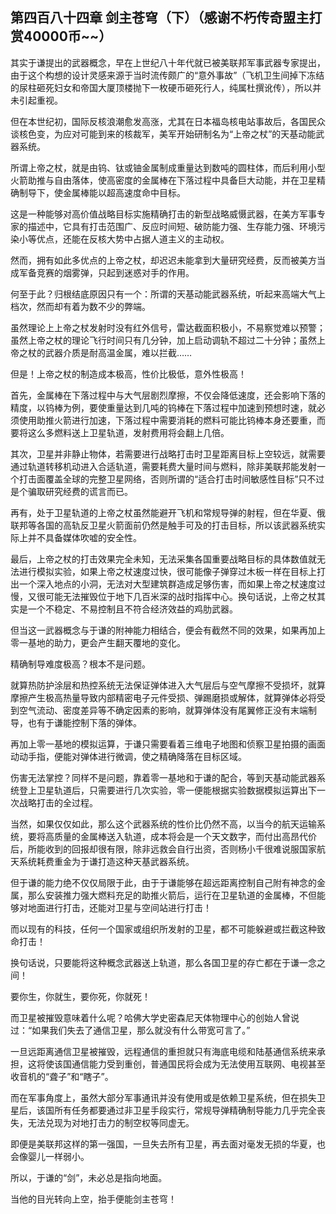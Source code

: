 ## 第四百八十四章 剑主苍穹（下）（感谢不朽传奇盟主打赏40000币~~）
其实于谦提出的武器概念，早在上世纪八十年代就已被美联邦军事武器专家提出，由于这个构想的设计灵感来源于当时流传颇广的“意外事故”（飞机卫生间掉下冻结的尿柱砸死妇女和帝国大厦顶楼抛下一枚硬币砸死行人，纯属杜撰讹传），所以并未引起重视。

但在本世纪初，国际反核浪潮愈发高涨，尤其在日本福岛核电站事故后，各国民众谈核色变，为应对可能到来的核裁军，美军开始研制名为“上帝之杖”的天基动能武器系统。

所谓上帝之杖，就是由钨、钛或铀金属制成重量达到数吨的圆柱体，而后利用小型火箭助推与自由落体，使高密度的金属棒在下落过程中具备巨大动能，并在卫星精确制导下，使金属棒能以超高速度命中目标。

这是一种能够对高价值战略目标实施精确打击的新型战略威慑武器，在美方军事专家的描述中，它具有打击范围广、反应时间短、破防能力强、生存能力强、环境污染小等优点，还能在反核大势中占据人道主义的主动权。

然而，拥有如此多优点的上帝之杖，却迟迟未能拿到大量研究经费，反而被美方当成军备竞赛的烟雾弹，只起到迷惑对手的作用。

何至于此？归根结底原因只有一个：所谓的天基动能武器系统，听起来高端大气上档次，然而却有着为数不少的弊端。

虽然理论上上帝之杖发射时没有红外信号，雷达截面积极小，不易察觉难以预警；虽然上帝之杖的理论飞行时间只有几分钟，加上启动调轨不超过二十分钟；虽然上帝之杖的武器介质是耐高温金属，难以拦截……

但是！上帝之杖的制造成本极高，性价比极低，意外性极高！

首先，金属棒在下落过程中与大气层剧烈摩擦，不仅会降低速度，还会影响下落的精度，以钨棒为例，要使重量达到几吨的钨棒在下落过程中加速到预想时速，就必须使用助推火箭进行加速，下落过程中需要消耗的燃料可能比钨棒本身还要重，而要将这么多燃料送上卫星轨道，发射费用将会翻上几倍。

其次，卫星并非静止物体，若需要进行战略打击时卫星距离目标上空较远，就需要通过轨道转移机动进入合适轨道，需要耗费大量时间与燃料，除非美联邦能发射一个打击面覆盖全球的完整卫星网络，否则所谓的“适合打击时间敏感性目标”只不过是个骗取研究经费的谎言而已。

再有，处于卫星轨道的上帝之杖虽然能避开飞机和常规导弹的射程，但在华夏、俄联邦等各国的高轨反卫星火箭面前仍然是触手可及的打击目标，所以该武器系统实际上并不具备媒体吹嘘的安全性。

最后，上帝之杖的打击效果完全未知，无法采集各国重要战略目标的具体数值就无法进行模拟实验，如果上帝之杖速度过快，很可能像子弹穿过木板一样在目标上打出一个深入地点的小洞，无法对大型建筑群造成足够伤害，而如果上帝之杖速度过慢，又很可能无法摧毁位于地下几百米深的战时指挥中心。换句话说，上帝之杖其实是一个不稳定、不易控制且不符合经济效益的鸡肋武器。

但当这一武器概念与于谦的附神能力相结合，便会有截然不同的效果，如果再加上零一基地的助力，更会产生翻天覆地的变化。

精确制导难度极高？根本不是问题。

就算热防护涂层和热控系统无法保证弹体进入大气层后与空气摩擦不受损坏，就算摩擦产生极高热量导致内部精密电子元件受损、弹踢磨损或解体，就算弹体必将受到空气流动、密度差异等不确定因素的影响，就算弹体没有尾翼修正没有末端制导，也有于谦能控制下落的弹体。

再加上零一基地的模拟运算，于谦只需要看着三维电子地图和侦察卫星拍摄的画面动动手指，便能对弹体进行微调，使之精确降落在目标区域。

伤害无法掌控？同样不是问题，靠着零一基地和于谦的配合，等到天基动能武器系统登上卫星轨道后，只需要进行几次实验，零一便能根据实验数据模拟运算出下一次战略打击的全过程。

当然，如果仅仅如此，那么这个武器系统的性价比仍然不高，以当今的航天运输系统，要将高质量的金属棒送入轨道，成本将会是一个天文数字，而付出高昂代价后，所能收到的回报却很有限，除非远救会自行出资，否则杨小千很难说服国家航天系统耗费重金为于谦打造这种天基武器系统。

但于谦的能力绝不仅仅局限于此，由于于谦能够在超远距离控制自己附有神念的金属，那么安装推力强大燃料充足的助推火箭后，运行在卫星轨道的金属棒，不但能够对地面进行打击，还能对卫星与空间站进行打击！

而以现有的科技，任何一个国家或组织所发射的卫星，都不可能躲避或拦截这种致命打击！

换句话说，只要能将这种概念武器送上轨道，那么各国卫星的存亡都在于谦一念之间！

要你生，你就生，要你死，你就死！

而卫星被摧毁意味着什么呢？哈佛大学史密森尼天体物理中心的创始人曾说过：“如果我们失去了通信卫星，那么就没有什么带宽可言了。”

一旦远距离通信卫星被摧毁，远程通信的重担就只有海底电缆和陆基通信系统来承担，这将使该国通信能力受到重创，普通国民将会成为无法使用互联网、电视甚至收音机的“聋子”和“瞎子”。

而在军事角度上，虽然大部分军事通讯并没有使用或是依赖卫星系统，但在损失卫星后，该国所有任务都要通过非卫星手段实行，常规导弹精确制导能力几乎完全丧失，无法兑现为对地打击力的制空权等同虚无。

即便是美联邦这样的第一强国，一旦失去所有卫星，再去面对毫发无损的华夏，也会像婴儿一样弱小。

所以，于谦的“剑”，未必总是指向地面。

当他的目光转向上空，抬手便能剑主苍穹！

